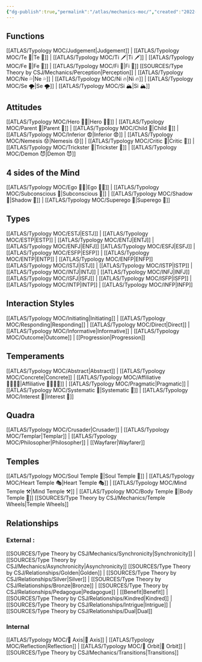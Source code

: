 ```yaml
---
{"dg-publish":true,"permalink":"/atlas/mechanics-moc/","created":"2022-12-27T18:42:43.849+01:00","updated":"2023-03-09T10:20:07.460+01:00"}
---
```


## Functions
[[ATLAS/Typology MOC/Judgement\|Judgement]] | [[ATLAS/Typology MOC/Te 🏹\|Te 🏹]] | [[ATLAS/Typology MOC/Ti 🗡️\|Ti 🗡️]] | [[ATLAS/Typology MOC/Fe 💉\|Fe 💉]] | [[ATLAS/Typology MOC/Fi 🔱\|Fi 🔱]]
[[SOURCES/Type Theory by CSJ/Mechanics/Perception\|Perception]] | [[ATLAS/Typology MOC/Ne 💦\|Ne 💦]] | [[ATLAS/Typology MOC/Ni 🔥\|Ni 🔥]] | [[ATLAS/Typology MOC/Se 🌪️\|Se 🌪️]] | [[ATLAS/Typology MOC/Si 🏔️\|Si 🏔️]]

## Attitudes
[[ATLAS/Typology MOC/Hero 🦸‍♂️\|Hero 🦸‍♂️]] | [[ATLAS/Typology MOC/Parent 🤨\|Parent 🤨]] | [[ATLAS/Typology MOC/Child 👼\|Child 👼]] | [[ATLAS/Typology MOC/Inferior 😨\|Inferior 😨]] | [[ATLAS/Typology MOC/Nemesis 😟\|Nemesis 😟]] | [[ATLAS/Typology MOC/Critic 🤔\|Critic 🤔]] | [[ATLAS/Typology MOC/Trickster 🤡\|Trickster 🤡]] | [[ATLAS/Typology MOC/Demon 😈\|Demon 😈]]

## 4 sides of the Mind
[[ATLAS/Typology MOC/Ego 🙋‍♂️\|Ego 🙋‍♂️]] | [[ATLAS/Typology MOC/Subconscious 🤸\|Subconscious 🤸]] | [[ATLAS/Typology MOC/Shadow 👤\|Shadow 👤]] | [[ATLAS/Typology MOC/Superego 👹\|Superego 👹]]

## Types
[[ATLAS/Typology MOC/ESTJ\|ESTJ]] | [[ATLAS/Typology MOC/ESTP\|ESTP]] | [[ATLAS/Typology MOC/ENTJ\|ENTJ]] | [[ATLAS/Typology MOC/ENFJ\|ENFJ]] 
[[ATLAS/Typology MOC/ESFJ\|ESFJ]] | [[ATLAS/Typology MOC/ESFP\|ESFP]] | [[ATLAS/Typology MOC/ENTP\|ENTP]] | [[ATLAS/Typology MOC/ENFP\|ENFP]]
[[ATLAS/Typology MOC/ISTJ\|ISTJ]] | [[ATLAS/Typology MOC/ISTP\|ISTP]] | [[ATLAS/Typology MOC/INTJ\|INTJ]] | [[ATLAS/Typology MOC/INFJ\|INFJ]]
[[ATLAS/Typology MOC/ISFJ\|ISFJ]] | [[ATLAS/Typology MOC/ISFP\|ISFP]] | [[ATLAS/Typology MOC/INTP\|INTP]] | [[ATLAS/Typology MOC/INFP\|INFP]]

## Interaction Styles
[[ATLAS/Typology MOC/Initiating\|Initiating]] | [[ATLAS/Typology MOC/Responding\|Responding]] | [[ATLAS/Typology MOC/Direct\|Direct]] | [[ATLAS/Typology MOC/Informative\|Informative]] | [[ATLAS/Typology MOC/Outcome\|Outcome]] | [[Progression\|Progression]]

## Temperaments 
[[ATLAS/Typology MOC/Abstract\|Abstract]] | [[ATLAS/Typology MOC/Concrete\|Concrete]] | [[ATLAS/Typology MOC/Affiliative 👨‍👩‍👧‍👦\|Affiliative 👨‍👩‍👧‍👦]] | [[ATLAS/Typology MOC/Pragmatic\|Pragmatic]] | [[ATLAS/Typology MOC/Systematic 🔧\|Systematic 🔧]] | [[ATLAS/Typology MOC/Interest 🤝\|Interest 🤝]]

## Quadra 
[[ATLAS/Typology MOC/Crusader\|Crusader]] | [[ATLAS/Typology MOC/Templar\|Templar]] | [[ATLAS/Typology MOC/Philosopher\|Philosopher]] | [[Wayfarer\|Wayfarer]] 

## Temples 
[[ATLAS/Typology MOC/Soul Temple 👥\|Soul Temple 👥]] | [[ATLAS/Typology MOC/Heart Temple 🎭\|Heart Temple 🎭]] | [[ATLAS/Typology MOC/Mind Temple ⚒️\|Mind Temple ⚒️]] | [[ATLAS/Typology MOC/Body Temple 🌳\|Body Temple 🌳]]
[[SOURCES/Type Theory by CSJ/Mechanics/Temple Wheels\|Temple Wheels]]

## Relationships 
### External : 
[[SOURCES/Type Theory by CSJ/Mechanics/Synchronicity\|Synchronicity]] | [[SOURCES/Type Theory by CSJ/Mechanics/Asynchronicity\|Asynchronicity]] 
[[SOURCES/Type Theory by CSJ/Relationships/Golden\|Golden]] | [[SOURCES/Type Theory by CSJ/Relationships/Silver\|Silver]] | [[SOURCES/Type Theory by CSJ/Relationships/Bronze\|Bronze]] | [[SOURCES/Type Theory by CSJ/Relationships/Pedagogue\|Pedagogue]] | [[Benefit\|Benefit]] | [[SOURCES/Type Theory by CSJ/Relationships/Kindred\|Kindred]] | [[SOURCES/Type Theory by CSJ/Relationships/Intrigue\|Intrigue]] | [[SOURCES/Type Theory by CSJ/Relationships/Dual\|Dual]]

### Internal 
[[ATLAS/Typology MOC/🧲 Axis\|🧲 Axis]] | [[ATLAS/Typology MOC/Reflection\|Reflection]] | [[ATLAS/Typology MOC/🔄 Orbit\|🔄 Orbit]] | [[SOURCES/Type Theory by CSJ/Mechanics/Transitions\|Transitions]] 